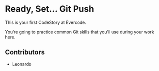 
# Ready, Set... Git Push

This is your first CodeStory at Evercode.

You're going to practice common Git skills that you'll use during your work here.

## Contributors
- Leonardo
